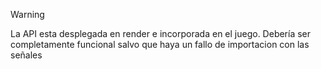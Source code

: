>[!WARNING]
>La API esta desplegada en render e incorporada en el juego. Debería ser completamente funcional salvo que haya un fallo de importacion con las señales
